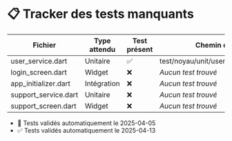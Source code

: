 # 📋 Tracker des tests manquants

| Fichier | Type attendu | Test présent | Chemin du test |
|--------|--------------|--------------|----------------|
| user_service.dart | Unitaire | ✅ | test/noyau/unit/user_service_test.dart |
| login_screen.dart | Widget | ❌ | _Aucun test trouvé_ |
| app_initializer.dart | Intégration | ❌ | _Aucun test trouvé_ |
| support_service.dart | Unitaire | ❌ | _Aucun test trouvé_ |
| support_screen.dart | Widget | ❌ | _Aucun test trouvé_ |

- 📌 Tests validés automatiquement le 2025-04-05
- ✅ Tests validés automatiquement le 2025-04-13
